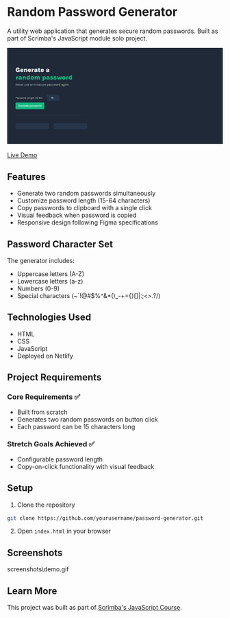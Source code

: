 # Random Password Generator

A utility web application that generates secure random passwords. Built as part of Scrimba's JavaScript module solo project.

![Password Generator Screenshot](screenshots/app-screenshot.png)

[Live Demo](https://password-generator-solo-projeck-kain.netlify.app/)

## Features

- Generate two random passwords simultaneously
- Customize password length (15-64 characters)
- Copy passwords to clipboard with a single click
- Visual feedback when password is copied
- Responsive design following Figma specifications

## Password Character Set

The generator includes:
- Uppercase letters (A-Z)
- Lowercase letters (a-z)
- Numbers (0-9)
- Special characters (~\`!@#$%^&*()_-+={}[]|:;<>.?/)

## Technologies Used

- HTML
- CSS
- JavaScript
- Deployed on Netlify

## Project Requirements

### Core Requirements ✅
- Built from scratch
- Generates two random passwords on button click
- Each password can be 15 characters long

### Stretch Goals Achieved ✅
- Configurable password length
- Copy-on-click functionality with visual feedback

## Setup

1. Clone the repository
```bash
git clone https://github.com/yourusername/password-generator.git
```

2. Open `index.html` in your browser

## Screenshots

screenshots\demo.gif

## Learn More

This project was built as part of [Scrimba's JavaScript Course](https://scrimba.com/learn-javascript-c0v).
